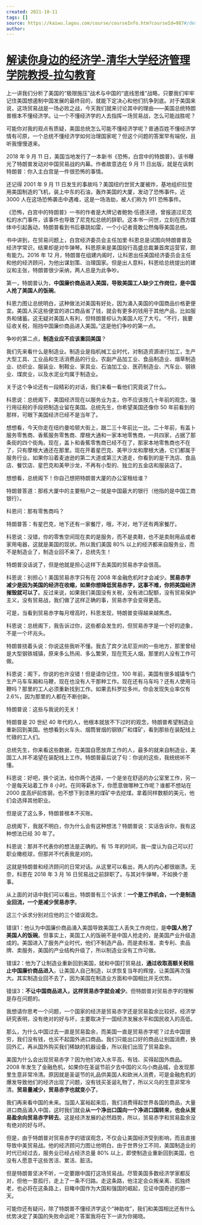 ```yaml
---
created: 2021-10-11
tags: []
source: https://kaiwu.lagou.com/course/courseInfo.htm?courseId=987#/detail/pc?id=7794
author: 
---
```


# [解读你身边的经济学-清华大学经济管理学院教授-拉勾教育](https://kaiwu.lagou.com/course/courseInfo.htm?courseId=987#/detail/pc?id=7794)


上一讲我们分析了美国的“极限施压”战术与中国的“底线思维”战略，只要我们牢牢记住美国想遏制中国发展的最终目的，就能下定决心和他们抗争到底。对于美国来说，这场贸易战是一场必败之战，今天我们就来讨论其中的理由——美国总统特朗普根本不懂经济学。让一个不懂经济学的人去指挥一场贸易战，怎么可能战胜呢？

可能你对我的观点有质疑，美国总统怎么可能不懂经济学呢？普通百姓不懂经济学情有可原，一个总统不懂经济学如何治理国家呢？但这个问题的答案早有端倪，且听我慢慢道来。

2018 年 9 月 11 日，美国当地发行了一本新书《恐怖，白宫中的特朗普》，该书曝光了特朗普发动对中国贸易战的内幕。作者故意选在 9 月 11 日出版，就是在讽刺特朗普：你入主白宫是一件很恐怖的事情。

还记得 2001 年 9 月 11 日发生的事故吗？美国纽约世贸大厦被炸，基地组织拉登用美国制造的飞机，装上中东的石油，轰炸美国的大厦，发动了恐怖事件。近 3000 人在这场恐怖袭击中遇难，这是一场浩劫，被人们称为 911 恐怖事件。

《恐怖，白宫中的特朗普》一书的作者是大牌记者鲍勃·伍德沃德，曾报道过尼克松的水门事件，该事件也导致了尼克松总统的辞职。这本书一问世，立刻在西方媒体中引起轰动，特朗普看到书后暴跳如雷，一个小记者竟敢公然侮辱美国总统。

书中讲到，在贸易问题上，白宫经济委员会主任加里·科恩总是试图向特朗普普及经济学常识，结果却是对牛弹琴。科恩原来是美国投行高盛总裁兼首席运营官，颇有能力。2016 年 12 月，特朗普在组建内阁时，让科恩出任美国经济委员会主任和他的经济顾问，为他出谋划策、治理国家。但是出人意料，科恩给总统提出的建议和主张，特朗普很少采纳，两人总是为此争吵。

第一，特朗普认为，**中国廉价商品进入美国，导致美国工人缺少工作岗位，是中国人抢了美国人的饭碗**。

科恩力图让总统明白，这种做法对美国有好处，因为涌入美国的中国商品价格更便宜。美国人买这些便宜的进口商品省了钱，就会有更多的钱用于其他产品，比如服务和储蓄。这无疑对美国人有利，但特朗普却认为美国人吃了大亏。“不行，我要征收关税，阻挡中国廉价商品进入美国。”这是他们争吵的第一点。

争吵的第二点，**制造业应不应该重回美国**？

我们先来看什么是制造业。制造业是指机械工业时代，对制造资源进行加工，生产大型工具、工业品和生活消费品的行业。农副产品加工业、食品制造业、烟草制造业、纺织业、服装业、制鞋业、家具业、石油加工业、医药制造业、汽车业、钢铁业、煤炭业，以及水泥业均属于制造业。

关于这个争论还有一段精彩的对话，我们来看一看他们究竟说了什么。

科恩说：总统阁下，美国经济现在以服务业为主，你不应该按几十年前的观念，强行用征税的手段把制造业留在美国。总统先生，你希望美国还像你 50 年前看到的那样，可眼下美国经济已经不是当年了。

想想看，今天你走在纽约曼哈顿大街上，跟二三十年前比一比。二十年前，有盖卜服务零售商、香蕉服务零售商、摩根大通和一家本地零售商，一共四家，占据了那条街的四个街角。现在，盖卜和香蕉零售商已经不在了，那家本地零售商也不在了，只有摩根大通还在那里。现在开着星巴克、美甲沙龙和摩根大通，它们都属于服务行业。如果你沿着麦迪逊的第二大道或第三大道走，你看到的是干洗店、食品店、餐饮店、星巴克和美甲沙龙，不再有小型的、独立的五金店和服装店了。

想想看，总统阁下！你自己想把特朗普大厦的办公室租给谁？

特朗普答道：那栋大厦中的主要租户之一就是中国最大的银行（他指的是中国工商银行）。

科恩问：那有零售商吗？

特朗普答：有星巴克，地下还有一家餐厅，哦，不对，地下还有两家餐厅。

科恩说：没错，你的零售空间现在卖的是服务，而不是卖鞋，也不是卖耐用品或者家用电器，这就是美国的现状。所以我们美国 80% 以上的经济都来自服务业，而不是制造业了，制造业回不来了，总统先生！

特朗普没话说了，但是他就是担心这样下去美国的贸易赤字会很高。

科恩说：别担心！美国贸易赤字只有在 2008 年金融危机时才会减少。**贸易赤字减少是因为美国的经济在收缩，如果你想降低贸易赤字，这事不难，你把美国经济摧毁就可以了**。反过来说，如果我们美国没有关税，没有进口配额，没有贸易保护主义，没有贸易战，我们做了这样正确的事，贸易赤字会变得更高。

可是，当看到贸易赤字每月增高时，科恩发现，特朗普变得越来越焦虑。

科恩说：总统阁下，我告诉过你，这些都会发生的，但贸易赤字是一个好的迹象，不是一个坏兆头。

特朗普挠着头说：你说这些我听不懂。我去了宾夕法尼亚州的一些地方，那里曾经是大型钢铁城镇，原来多么热闹、多么繁荣，现在荒无人烟，那里的人没有工作可做。

科恩说：阁下，你说的也许没错！但是请你记住，100 年前，美国有很多城镇专门生产马车车厢和马鞭，现在也没有人干那种工作。现在还有马车吗？还有人使用马鞭吗？那里的工人必须重新找到工作。如果去科罗拉多州，你会发现失业率仅有 2.6%，因为那里的人都在不断创新。

特朗普说：这些与我说的无关！

特朗普是 20 世纪 40 年代的人，他根本就放不下过时的观念，特朗普希望制造业重新回到美国。他想看到火车头、烟筒冒烟的钢铁厂和煤矿，看到那些在装配线上忙碌的工人们。

总统先生，你来看这些数据，在美国自愿放弃工作的人，最多的就来自制造业，美国工人并不渴望在装配线上工作。特朗普最后说了句：你说的这些，我统统听不懂。

科恩说：好吧，换个说法，给你两个选择，一个是坐在舒适的办公室里工作，另一个是每天站着工作 8 小时。在同等薪水下，你愿意做哪种工作呢？谁都不想站在 2000 度高炉前炼钢，也不想下到漆黑的煤矿中去挖煤。拿着同样数额的美元，他们会选择其他职业。

但是说了这么多，特朗普根本不买账。

总统阁下，我就不明白，你为什么会有这种想法？特朗普说：实话告诉你，我有这种想法已经 30 年了。

科恩说：那并不代表你的想法是正确的。有 15 年的时间，我一度认为自己可以打职业橄榄球，但那并不代表我是对的。

这就是特朗普和经济顾问的日常对话。从这里可以看出，两人的内心都很崩溃。无奈，科恩在 2018 年 3 月 16 日贸易战之前辞职了。与其对牛弹琴，不如换个差事。

从上面的对话中我们可以看出，特朗普有三个诉求：**一个是工作机会，一个是制造业回流，一个是减少贸易赤字**。

这三个诉求分别对应他的三个错误观念。

错误1：他认为中国廉价商品涌入美国导致美国工人丢失工作岗位，是**中国人抢了美国人的饭碗**。但事实上，美国工人的饭碗不是中国人抢走的，是美国产业升级造成的。美国进入了服务产业时代，他们不制造产品，而是卖标准、卖专利、卖品牌、卖服务，美国的产业结构升级了，所以制造业没有工作可做。

错误2：他为了让制造业重新回到美国，就和中国打贸易战，**通过收取高额关税阻止中国廉价商品进入**，让美国人自己制造，以求恢复当年的辉煌，让美国再次强大。其实制造业回不去了，因为美国在制造业方面和中国相比并无优势。

错误3：**不让中国商品进入，这样贸易赤字就会减少**。但特朗普对贸易赤字的理解是存在问题的。

我想请你思考一个问题，一个国家的经济是贸易赤字还是贸易盈余比较好。经济学研究表明，没有绝对的好与坏，主要取决于一国经济发展水平和国民收入的高低。

那么，为什么中国过去一直是贸易盈余，而美国一直是贸易赤字呢？过去中国很穷，我们没有钱，也买不起国外进口商品。我们只能出口好的商品让别国消费，换回外汇，再从国外购买我们稀缺的机器设备，所以我们出现了贸易盈余。

美国为什么会出现贸易赤字？因为他们收入水平高，有钱、买得起国外商品。2008 年发生了金融危机，如果你在圣诞节前夕去中国的义乌小商品城，会发现那里生意非常冷清。原因就是圣诞节的礼品供美国人和欧洲人消费，可是金融危机的爆发导致他们的经济出现了问题，没有钱买圣诞礼物了，所以义乌的生意非常冷清。**贸易量减少，贸易赤字也就变小了**。

我们再来看中国的未来。当国人富裕起来后，我们消费得起世界各国的商品，大量进口商品涌入中国，这时我们就会**从一个净出口国向一个净进口国转来，也会从贸易盈余向贸易赤字转去**。这是经济发展的必然趋势，所以，贸易赤字和贸易盈余没有绝对的好与坏。

但是，由于特朗普对贸易赤字的错误观念，不仅会让美国经济受到影响，而且直接导致中美贸易战。他的经济顾问力图让他明白，由于世界分工不同，美国制造业的时代已经过去，服务业已经占经济总量 80% 以上，即使制造业重新回到美国，也没有人愿意干这些苦活、累活、脏活。

但是特朗普坚决不听，一定要跟中国打这场贸易战。尽管美国多数经济学家都反对，但他一意孤行，走上了一条不归路。走这条路，他注定会众叛亲离、孤独终老，也必将在这条路上，目睹中国作为大国和强国的崛起，见证中国奇迹的那一天。

可能你还有疑问，除了特朗普不懂经济学这个“神助攻”，我们和美国相比还有什么优势决定了美国的失败命运呢？答案我将在下一讲为你揭晓。
